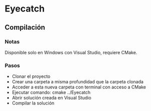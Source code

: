 # Eyecatch

## Compilación

### Notas

Disponible solo en Windows con Visual Studio, requiere CMake.

### Pasos

* Clonar el proyecto
* Crear una carpeta a misma profundidad que la carpeta clonada 
* Acceder a esta nueva carpeta con terminal con acceso a CMake
* Ejecutar comando: cmake ../Eyecatch
* Abrir solución creada en Visual Studio
* Compilar la solución